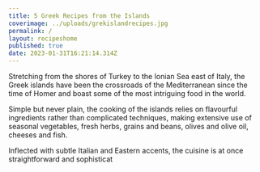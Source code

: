 ```yaml
---
title: 5 Greek Recipes from the Islands
coverimage: ../uploads/grekislandrecipes.jpg
permalink: /
layout: recipeshome
published: true
date: 2023-01-31T16:21:14.314Z
---
```

Stretching from the shores of Turkey to the Ionian Sea east of Italy, the Greek islands have been the crossroads of the Mediterranean since the time of Homer and boast some of the most intriguing food in the world.

Simple but never plain, the cooking of the islands relies on flavourful ingredients rather than complicated techniques, making extensive use of seasonal vegetables, fresh herbs, grains and beans, olives and olive oil, cheeses and fish.

Inflected with subtle Italian and Eastern accents, the cuisine is at once straightforward and sophisticat